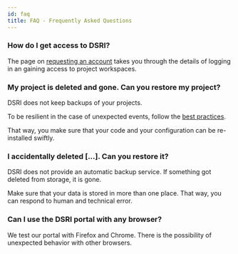 ```yaml
---
id: faq
title: FAQ - Frequently Asked Questions
---
```


### How do I get access to DSRI?

The page on [requesting an account](/docs/access-dsri) takes you through the details of logging in an gaining access to project workspaces.

### My project is deleted and gone. Can you restore my project?

DSRI does not keep backups of your projects.

To be resilient in the case of unexpected events, follow the [best practices](/docs/best-practices).

That way, you make sure that your code and your configuration can be re-installed swiftly.

### I accidentally deleted \[...\]. Can you restore it?

DSRI does not provide an automatic backup service. If something got deleted from storage, it is gone.

Make sure that your data is stored in more than one place. That way, you can respond to human and technical error.

### Can I use the DSRI portal with any browser?

We test our portal with Firefox and Chrome. There is the possibility of unexpected behavior with other browsers.
